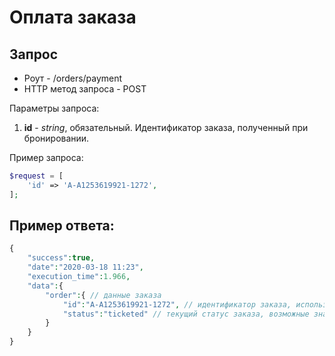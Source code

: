 Оплата заказа
=============

Запрос
------

* Роут - /orders/payment
* HTTP метод запроса - POST

Параметры запроса:

1. **id** - *string*, обязательный. Идентификатор заказа, полученный при бронировании.

Пример запроса:

```php
$request = [
    'id' => 'A-A1253619921-1272',
];
```

Пример ответа:
--------------

```php
{
    "success":true,
    "date":"2020-03-18 11:23",
    "execution_time":1.966,
    "data":{
        "order":{ // данные заказа
            "id":"A-A1253619921-1272", // идентификатор заказа, используется для получения обновленных данных
            "status":"ticketed" // текущий статус заказа, возможные значения указаны в справочнике
        }
    }
}
```